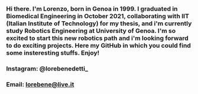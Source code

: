 ### Hi there. I'm Lorenzo, born in Genoa in 1999. I graduated in Biomedical Engineering in October 2021, collaborating with IIT (Italian Institute of Technology) for my thesis, and i'm currently study Robotics Engineering at University of Genoa. I'm so excited to start this new robotics path and i'm looking forward to do exciting projects. Here my GitHub in which you could find some insteresting stuffs. Enjoy!
### Instagram: @lorebenedetti_

### Email: lorebene@live.it
<!--
**LoreBene99/LoreBene99** is a ✨ _special_ ✨ repository because its `README.md` (this file) appears on your GitHub profile.

Here are some ideas to get you started:

- 🔭 I’m currently working on ...
- 🌱 I’m currently learning ...
- 👯 I’m looking to collaborate on ...
- 🤔 I’m looking for help with ...
- 💬 Ask me about ...
- 📫 How to reach me: ...
- 😄 Pronouns: ...
- ⚡ Fun fact: ...
-->
